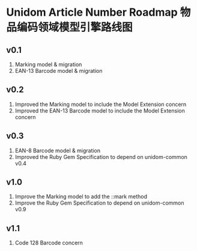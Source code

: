 # Unidom Article Number Roadmap 物品编码领域模型引擎路线图

## v0.1
1. Marking model & migration
2. EAN-13 Barcode model & migration

## v0.2
1. Improved the Marking model to include the Model Extension concern
2. Improved the EAN-13 Barcode model to include the Model Extension concern

## v0.3
1. EAN-8 Barcode model & migration
2. Improved the Ruby Gem Specification to depend on unidom-common v0.4

## v1.0
1. Improve the Marking model to add the ::mark method
2. Improve the Ruby Gem Specification to depend on unidom-common v0.9

## v1.1
1. Code 128 Barcode concern
